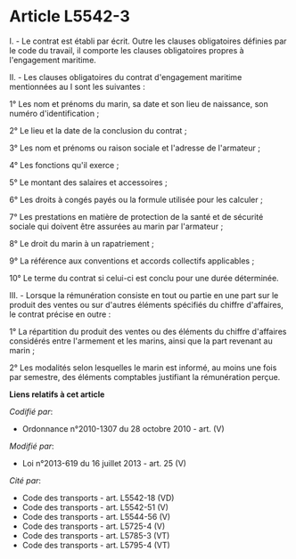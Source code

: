 # Article L5542-3

I. - Le contrat est établi par écrit. Outre les clauses obligatoires définies par le code du travail, il comporte les clauses
obligatoires propres à l'engagement maritime. 

II. - Les clauses obligatoires du contrat d'engagement maritime mentionnées au I sont les suivantes : 

1° Les nom et prénoms du marin, sa date et son lieu de naissance, son numéro d'identification ; 

2° Le lieu et la date de la conclusion du contrat ; 

3° Les nom et prénoms ou raison sociale et l'adresse de l'armateur ; 

4° Les fonctions qu'il exerce ; 

5° Le montant des salaires et accessoires ; 

6° Les droits à congés payés ou la formule utilisée pour les calculer ; 

7° Les prestations en matière de protection de la santé et de sécurité sociale qui doivent être assurées au marin par
l'armateur ; 

8° Le droit du marin à un rapatriement ; 

9° La référence aux conventions et accords collectifs applicables ; 

10° Le terme du contrat si celui-ci est conclu pour une durée déterminée. 

III. - Lorsque la rémunération consiste en tout ou partie en une part sur le produit des ventes ou sur d'autres éléments
spécifiés du chiffre d'affaires, le contrat précise en outre : 

1° La répartition du produit des ventes ou des éléments du chiffre d'affaires considérés entre l'armement et les marins,
ainsi que la part revenant au marin ; 

2° Les modalités selon lesquelles le marin est informé, au moins une fois par semestre, des éléments comptables justifiant la
rémunération perçue.

**Liens relatifs à cet article**

_Codifié par_:

  - Ordonnance n°2010-1307 du 28 octobre 2010 - art. (V)

_Modifié par_:

  - Loi n°2013-619 du 16 juillet 2013 - art. 25 (V)

_Cité par_:

  - Code des transports - art. L5542-18 (VD)
  - Code des transports - art. L5542-51 (V)
  - Code des transports - art. L5544-56 (V)
  - Code des transports - art. L5725-4 (V)
  - Code des transports - art. L5785-3 (VT)
  - Code des transports - art. L5795-4 (VT)
